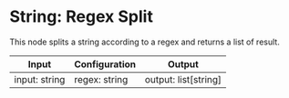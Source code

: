 # String: Regex Split

This node splits a string according to a regex and returns a list of result.

| Input         | Configuration     | Output               |
| ------------- | -------------     | --------------       |
| input: string | regex: string     | output: list[string] |
